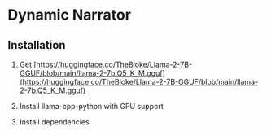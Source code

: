 # Dynamic Narrator

## Installation

1. Get [https://huggingface.co/TheBloke/Llama-2-7B-GGUF/blob/main/llama-2-7b.Q5_K_M.gguf](https://huggingface.co/TheBloke/Llama-2-7B-GGUF/blob/main/llama-2-7b.Q5_K_M.gguf)

2. Install llama-cpp-python with GPU support

3. Install dependencies


